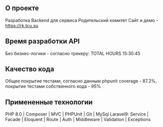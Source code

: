 ## О проекте

Разработка Backend для сервиса Родительский комитет
Сайт и демо - https://rk.tcu.su

## Время разработки API

Без бизнес-логики - согласно трекеру: TOTAL HOURS 15:30:45

## Качество кода

Общее покрытие тестами, согласно данным phpunit coverage - 87.2%, покрытие тестами собственного кода - 95%

## Примененные технологии

PHP 8.0 | Composer | MVC | PHPUnit | Git | MySql
Laravel9: Service | Facade | Eloquent | Route | Auth | Middleware | Validation | Exceptions
